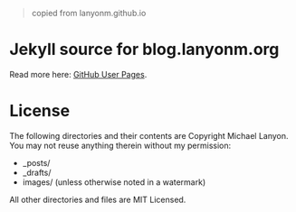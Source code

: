 >copied from lanyonm.github.io

# Jekyll source for blog.lanyonm.org
Read more here: [GitHub User Pages](https://help.github.com/articles/user-organization-and-project-pages).

# License
The following directories and their contents are Copyright Michael Lanyon.  You may not reuse anything therein without my permission:

*   _posts/
*   _drafts/
*   images/ (unless otherwise noted in a watermark)

All other directories and files are MIT Licensed.
